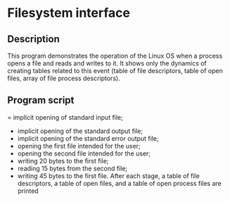# Filesystem interface
## Description
This program demonstrates the operation of the Linux OS when a process opens a file and reads and writes to it.
It shows only the dynamics of creating tables related to this event
(table of file descriptors, table of open files, array of file
process descriptors).

## Program script
= implicit opening of standard input file;
- implicit opening of the standard output file;
- implicit opening of the standard error output file;
- opening the first file intended for the user;
- opening the second file intended for the user;
- writing 20 bytes to the first file;
- reading 15 bytes from the second file;
- writing 45 bytes to the first file.
After each stage, a table of file descriptors, a table of open files, and a table of open process files are printed
